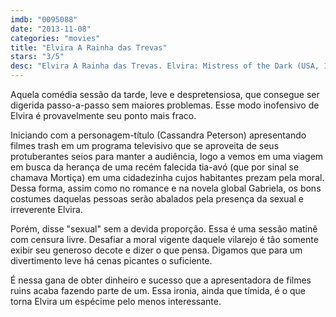 ```yaml
---
imdb: "0095088"
date: "2013-11-08"
categories: "movies"
title: "Elvira A Rainha das Trevas"
stars: "3/5"
desc: "Elvira A Rainha das Trevas. Elvira: Mistress of the Dark (USA, 1988). Dirigido por James Signorelli. Escrito por Sam Egan, John Paragon, Cassandra Peterson. Com Phil Rubenstein, Larry Flash Jenkins, Cassandra Peterson, Damita Jo Freeman, Tress MacNeille, Edwina Moore, Mario Celario, Lee McLaughlin, Bill Swearingen."
---
```

Aquela comédia sessão da tarde, leve e despretensiosa, que consegue ser digerida passo-a-passo sem maiores problemas. Esse modo inofensivo de Elvira é provavelmente seu ponto mais fraco.

Iniciando com a personagem-título (Cassandra Peterson) apresentando filmes trash em um programa televisivo que se aproveita de seus protuberantes seios para manter a audiência, logo a vemos em uma viagem em busca da herança de uma recém falecida tia-avó (que por sinal se chamava Mortiça) em uma cidadezinha cujos habitantes prezam pela moral. Dessa forma, assim como no romance e na novela global Gabriela, os bons costumes daquelas pessoas serão abalados pela presença da sexual e irreverente Elvira.

Porém, disse "sexual" sem a devida proporção. Essa é uma sessão matinê com censura livre. Desafiar a moral vigente daquele vilarejo é tão somente exibir seu generoso decote e dizer o que pensa. Digamos que para um divertimento leve há cenas picantes o suficiente.

É nessa gana de obter dinheiro e sucesso que a apresentadora de filmes ruins acaba fazendo parte de um. Essa ironia, ainda que tímida, é o que torna Elvira um espécime pelo menos interessante.


